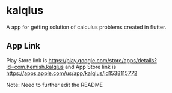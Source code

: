 # kalqlus
 A app for getting solution of calculus problems created in flutter.

## App Link
Play Store link is https://play.google.com/store/apps/details?id=com.hemish.kalqlus and
App Store link is https://apps.apple.com/us/app/kalqlus/id1538115772

Note: Need to further edit the README
